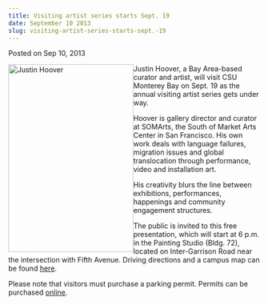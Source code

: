 ```yaml
---
title: Visiting artist series starts Sept. 19
date: September 10 2013
slug: visiting-artist-series-starts-sept.-19
---
```


  



<span class="date">Posted on Sep 10, 2013    </span>
<p><img alt="Justin Hoover" src="https://news.csumb.edu/sites/default/files/65/attachments/news/images/justin_hoover.jpg" style="float:left; width:250px; height:375px">Justin Hoover, a
Bay Area-based curator and artist, will visit CSU Monterey Bay on
Sept. 19 as the annual visiting artist series gets under way.</img></p>
<p>Hoover is gallery director and curator at SOMArts, the South of
Market Arts Center in San Francisco. His own work deals with
language failures, migration issues and global translocation
through performance, video and installation art.</p>
<p>His creativity blurs the line between exhibitions, performances,
happenings and community engagement structures.</p>
<p>The public is invited to this free presentation, which will
start at 6 p.m. in the Painting Studio (Bldg. 72), located on
Inter-Garrison Road near the intersection with Fifth Avenue.
Driving directions and a campus map can be found <a href="https://csumb.edu/maps" rel="nofollow">here</a>.</p>
<p>Please note that visitors must purchase a parking permit.
Permits can be purchased <a href="https://parking.csumb.edu/buy-permit" rel="nofollow">online</a>.<br>
&#xA0;</br></p>





```
